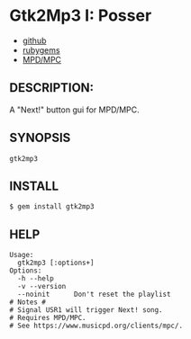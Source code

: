 # Gtk2Mp3 I: Posser

* [github](https://www.github.com/carlosjhr64/gtk2mp3)
* [rubygems](https://rubygems.org/gems/gtk2mp3)
* [MPD/MPC](https://www.musicpd.org/)

## DESCRIPTION:

A "Next!" button gui for MPD/MPC.

## SYNOPSIS

    gtk2mp3

## INSTALL

    $ gem install gtk2mp3

## HELP

    Usage:
      gtk2mp3 [:options+]
    Options:
      -h --help
      -v --version
      --noinit    	Don't reset the playlist
    # Notes #
    # Signal USR1 will trigger Next! song.
    # Requires MPD/MPC.
    # See https://www.musicpd.org/clients/mpc/.

